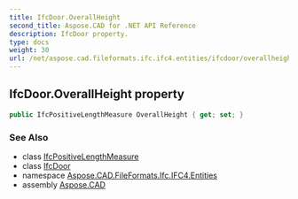 ```yaml
---
title: IfcDoor.OverallHeight
second_title: Aspose.CAD for .NET API Reference
description: IfcDoor property. 
type: docs
weight: 30
url: /net/aspose.cad.fileformats.ifc.ifc4.entities/ifcdoor/overallheight/
---
```

## IfcDoor.OverallHeight property

```csharp
public IfcPositiveLengthMeasure OverallHeight { get; set; }
```

### See Also

* class [IfcPositiveLengthMeasure](../../../aspose.cad.fileformats.ifc.ifc4.types/ifcpositivelengthmeasure/)
* class [IfcDoor](../)
* namespace [Aspose.CAD.FileFormats.Ifc.IFC4.Entities](../../../aspose.cad.fileformats.ifc.ifc4.entities/)
* assembly [Aspose.CAD](../../../)


